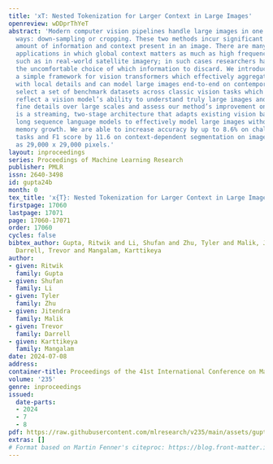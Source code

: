 ```yaml
---
title: 'xT: Nested Tokenization for Larger Context in Large Images'
openreview: wDDprThYeT
abstract: 'Modern computer vision pipelines handle large images in one of two sub-optimal
  ways: down-sampling or cropping. These two methods incur significant losses in the
  amount of information and context present in an image. There are many downstream
  applications in which global context matters as much as high frequency details,
  such as in real-world satellite imagery; in such cases researchers have to make
  the uncomfortable choice of which information to discard. We introduce <em>xT</em>,
  a simple framework for vision transformers which effectively aggregates global context
  with local details and can model large images end-to-end on contemporary GPUs. We
  select a set of benchmark datasets across classic vision tasks which accurately
  reflect a vision model’s ability to understand truly large images and incorporate
  fine details over large scales and assess our method’s improvement on them. <em>xT</em>
  is a streaming, two-stage architecture that adapts existing vision backbones and
  long sequence language models to effectively model large images without quadratic
  memory growth. We are able to increase accuracy by up to 8.6% on challenging classification
  tasks and F1 score by 11.6 on context-dependent segmentation on images as large
  as 29,000 x 29,000 pixels.'
layout: inproceedings
series: Proceedings of Machine Learning Research
publisher: PMLR
issn: 2640-3498
id: gupta24b
month: 0
tex_title: 'x{T}: Nested Tokenization for Larger Context in Large Images'
firstpage: 17060
lastpage: 17071
page: 17060-17071
order: 17060
cycles: false
bibtex_author: Gupta, Ritwik and Li, Shufan and Zhu, Tyler and Malik, Jitendra and
  Darrell, Trevor and Mangalam, Karttikeya
author:
- given: Ritwik
  family: Gupta
- given: Shufan
  family: Li
- given: Tyler
  family: Zhu
- given: Jitendra
  family: Malik
- given: Trevor
  family: Darrell
- given: Karttikeya
  family: Mangalam
date: 2024-07-08
address:
container-title: Proceedings of the 41st International Conference on Machine Learning
volume: '235'
genre: inproceedings
issued:
  date-parts:
  - 2024
  - 7
  - 8
pdf: https://raw.githubusercontent.com/mlresearch/v235/main/assets/gupta24b/gupta24b.pdf
extras: []
# Format based on Martin Fenner's citeproc: https://blog.front-matter.io/posts/citeproc-yaml-for-bibliographies/
---
```

